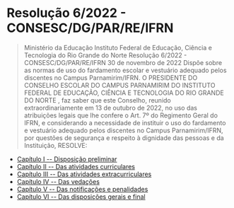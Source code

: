 # Resolução 6/2022 - CONSESC/DG/PAR/RE/IFRN

> Ministério da Educação
> Instituto Federal de Educação, Ciência e Tecnologia do Rio Grande do Norte
> Resolução 6/2022 - CONSESC/DG/PAR/RE/IFRN
> 30 de novembro de 2022
> Dispõe sobre as normas de uso do fardamento
> escolar e vestuário adequado pelos discentes no
> Campus Parnamirim/IFRN.
> O PRESIDENTE DO CONSELHO ESCOLAR DO CAMPUS PARNAMIRIM DO INSTITUTO FEDERAL
> DE EDUCAÇÃO, CIÊNCIA E TECNOLOGIA DO RIO GRANDE DO NORTE , faz saber que este Conselho, reunido
> extraordinariamente em 13 de outubro de 2022, no uso das atribuições legais que lhe confere o Art. 7º do Regimento Geral do
> IFRN, e considerando a necessidade de instituir o uso do fardamento e vestuário adequado pelos discentes no Campus
> Parnamirim/IFRN, por questões de segurança e respeito à dignidade das pessoas e da Instituição, RESOLVE:

- [Capítulo I -- Disposição preliminar](capitulo-1.md)
- [Capítulo II -- Das atividades curriculares](capitulo-2.md)
- [Capítulo III -- Das atividades extracurriculares](capitulo-3.md)
- [Capítulo IV -- Das vedações](capitulo-4.md)
- [Capítulo V -- Das notificações e penalidades](capitulo-5.md)
- [Capítulo VI -- Das disposições gerais e final](capitulo-6.md)

